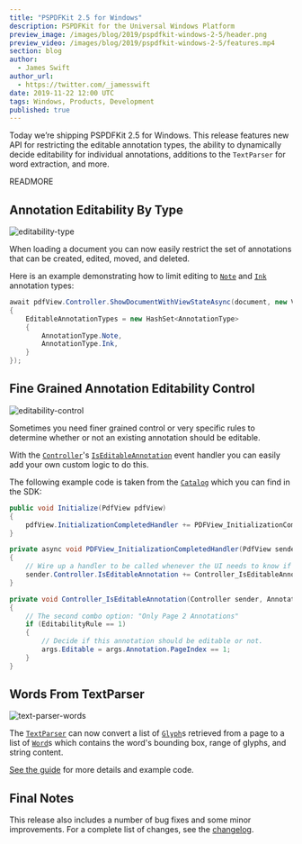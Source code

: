 ```yaml
---
title: "PSPDFKit 2.5 for Windows"
description: PSPDFKit for the Universal Windows Platform
preview_image: /images/blog/2019/pspdfkit-windows-2-5/header.png
preview_video: /images/blog/2019/pspdfkit-windows-2-5/features.mp4
section: blog
author:
  - James Swift
author_url:
  - https://twitter.com/_jamesswift
date: 2019-11-22 12:00 UTC
tags: Windows, Products, Development
published: true
---
```


Today we’re shipping PSPDFKit 2.5 for Windows. This release features new API for restricting the editable annotation types, the ability to dynamically decide editability for individual annotations, additions to the `TextParser` for word extraction, and more.

READMORE

## Annotation Editability By Type

![editability-type](/images/blog/2019/pspdfkit-windows-2-5/editability-type.png)

When loading a document you can now easily restrict the set of annotations that can be created, edited, moved, and deleted.

Here is an example demonstrating how to limit editing to [`Note`][note] and [`Ink`][ink] annotation types:

```csharp
await pdfView.Controller.ShowDocumentWithViewStateAsync(document, new ViewState
{
    EditableAnnotationTypes = new HashSet<AnnotationType>
    {
        AnnotationType.Note,
        AnnotationType.Ink,
    }
});
```

## Fine Grained Annotation Editability Control

![editability-control](/images/blog/2019/pspdfkit-windows-2-5/editability-control.png)

Sometimes you need finer grained control or very specific rules to determine whether or not an existing annotation should be editable.

With the [`Controller`][controller]'s [`IsEditableAnnotation`][is-editable-annotation] event handler you can easily add your own custom logic to do this.

The following example code is taken from the [`Catalog`][catalog] which you can find in the SDK:

```csharp
public void Initialize(PdfView pdfView)
{
    pdfView.InitializationCompletedHandler += PDFView_InitializationCompletedHandler;
}

private async void PDFView_InitializationCompletedHandler(PdfView sender, PSPDFKit.Pdf.Document args)
{
    // Wire up a handler to be called whenever the UI needs to know if the annotation is editable or not.
    sender.Controller.IsEditableAnnotation += Controller_IsEditableAnnotation;
}

private void Controller_IsEditableAnnotation(Controller sender, AnnotationPermissionQuery args)
{
    // The second combo option: "Only Page 2 Annotations"
    if (EditabilityRule == 1)
    {
        // Decide if this annotation should be editable or not.
        args.Editable = args.Annotation.PageIndex == 1;
    }
}
```

## Words From TextParser

![text-parser-words](/images/blog/2019/pspdfkit-windows-2-5/text-parser-words.png)

The [`TextParser`][text-parser] can now convert a list of [`Glyph`][glyph]s retrieved from a page to a list of [`Word`][word]s which contains the word's bounding box, range of glyphs, and string content.

[See the guide][text-guide] for more details and example code.

## Final Notes

This release also includes a number of bug fixes and some minor improvements. For a complete list of changes, see the [changelog][changelog].

[catalog]: /api/windows/Catalog/Catalog.html
[changelog]: /changelog/windows/#2.5.0
[controller]: /api/windows/PSPDFKit/PSPDFKit.UI.Controller.html
[glyph]: /api/windows/PSPDFKit/PSPDFKit.Pdf.Glyph.html
[ink]: /api/windows/PSPDFKit/PSPDFKit.Pdf.Annotation.Ink.html
[is-editable-annotation]: /api/windows/PSPDFKit/PSPDFKit.UI.Controller.html#PSPDFKit_UI_Controller_IsEditableAnnotation
[note]: /api/windows/PSPDFKit/PSPDFKit.Pdf.Annotation.Note.html
[text-guide]: /guides/windows/current/features/text-extraction/#words
[text-parser]: /api/windows/PSPDFKit/PSPDFKit.Pdf.TextParser.html
[word]: /api/windows/PSPDFKit/PSPDFKit.Pdf.Word.html
